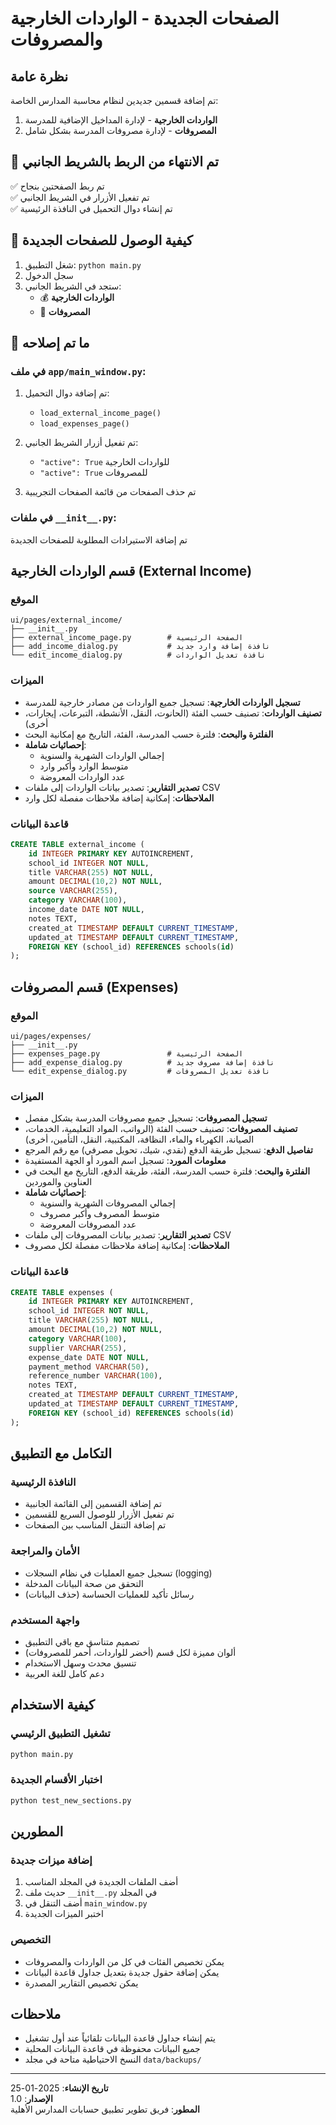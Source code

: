 # الصفحات الجديدة - الواردات الخارجية والمصروفات

## نظرة عامة

تم إضافة قسمين جديدين لنظام محاسبة المدارس الخاصة:

1. **الواردات الخارجية** - لإدارة المداخيل الإضافية للمدرسة
2. **المصروفات** - لإدارة مصروفات المدرسة بشكل شامل

## 🎉 تم الانتهاء من الربط بالشريط الجانبي

✅ تم ربط الصفحتين بنجاح  
✅ تم تفعيل الأزرار في الشريط الجانبي  
✅ تم إنشاء دوال التحميل في النافذة الرئيسية  

## 🚀 كيفية الوصول للصفحات الجديدة

1. شغل التطبيق: `python main.py`
2. سجل الدخول
3. ستجد في الشريط الجانبي:
   - 💰 **الواردات الخارجية**
   - 💸 **المصروفات**

## 🔧 ما تم إصلاحه

### في ملف `app/main_window.py`:
1. تم إضافة دوال التحميل:
   - `load_external_income_page()`
   - `load_expenses_page()`

2. تم تفعيل أزرار الشريط الجانبي:
   - `"active": True` للواردات الخارجية
   - `"active": True` للمصروفات

3. تم حذف الصفحات من قائمة الصفحات التجريبية

### في ملفات `__init__.py`:
تم إضافة الاستيرادات المطلوبة للصفحات الجديدة

## قسم الواردات الخارجية (External Income)

### الموقع
```
ui/pages/external_income/
├── __init__.py
├── external_income_page.py        # الصفحة الرئيسية
├── add_income_dialog.py           # نافذة إضافة وارد جديد
└── edit_income_dialog.py          # نافذة تعديل الواردات
```

### الميزات
- **تسجيل الواردات الخارجية**: تسجيل جميع الواردات من مصادر خارجية للمدرسة
- **تصنيف الواردات**: تصنيف حسب الفئة (الحانوت، النقل، الأنشطة، التبرعات، إيجارات، أخرى)
- **الفلترة والبحث**: فلترة حسب المدرسة، الفئة، التاريخ مع إمكانية البحث
- **إحصائيات شاملة**: 
  - إجمالي الواردات الشهرية والسنوية
  - متوسط الوارد وأكبر وارد
  - عدد الواردات المعروضة
- **تصدير التقارير**: تصدير بيانات الواردات إلى ملفات CSV
- **الملاحظات**: إمكانية إضافة ملاحظات مفصلة لكل وارد

### قاعدة البيانات
```sql
CREATE TABLE external_income (
    id INTEGER PRIMARY KEY AUTOINCREMENT,
    school_id INTEGER NOT NULL,
    title VARCHAR(255) NOT NULL,
    amount DECIMAL(10,2) NOT NULL,
    source VARCHAR(255),
    category VARCHAR(100),
    income_date DATE NOT NULL,
    notes TEXT,
    created_at TIMESTAMP DEFAULT CURRENT_TIMESTAMP,
    updated_at TIMESTAMP DEFAULT CURRENT_TIMESTAMP,
    FOREIGN KEY (school_id) REFERENCES schools(id)
);
```

## قسم المصروفات (Expenses)

### الموقع
```
ui/pages/expenses/
├── __init__.py
├── expenses_page.py               # الصفحة الرئيسية
├── add_expense_dialog.py          # نافذة إضافة مصروف جديد
└── edit_expense_dialog.py         # نافذة تعديل المصروفات
```

### الميزات
- **تسجيل المصروفات**: تسجيل جميع مصروفات المدرسة بشكل مفصل
- **تصنيف المصروفات**: تصنيف حسب الفئة (الرواتب، المواد التعليمية، الخدمات، الصيانة، الكهرباء والماء، النظافة، المكتبية، النقل، التأمين، أخرى)
- **تفاصيل الدفع**: تسجيل طريقة الدفع (نقدي، شيك، تحويل مصرفي) مع رقم المرجع
- **معلومات المورد**: تسجيل اسم المورد أو الجهة المستفيدة
- **الفلترة والبحث**: فلترة حسب المدرسة، الفئة، طريقة الدفع، التاريخ مع البحث في العناوين والموردين
- **إحصائيات شاملة**:
  - إجمالي المصروفات الشهرية والسنوية
  - متوسط المصروف وأكبر مصروف
  - عدد المصروفات المعروضة
- **تصدير التقارير**: تصدير بيانات المصروفات إلى ملفات CSV
- **الملاحظات**: إمكانية إضافة ملاحظات مفصلة لكل مصروف

### قاعدة البيانات
```sql
CREATE TABLE expenses (
    id INTEGER PRIMARY KEY AUTOINCREMENT,
    school_id INTEGER NOT NULL,
    title VARCHAR(255) NOT NULL,
    amount DECIMAL(10,2) NOT NULL,
    category VARCHAR(100),
    supplier VARCHAR(255),
    expense_date DATE NOT NULL,
    payment_method VARCHAR(50),
    reference_number VARCHAR(100),
    notes TEXT,
    created_at TIMESTAMP DEFAULT CURRENT_TIMESTAMP,
    updated_at TIMESTAMP DEFAULT CURRENT_TIMESTAMP,
    FOREIGN KEY (school_id) REFERENCES schools(id)
);
```

## التكامل مع التطبيق

### النافذة الرئيسية
- تم إضافة القسمين إلى القائمة الجانبية
- تم تفعيل الأزرار للوصول السريع للقسمين
- تم إضافة التنقل المناسب بين الصفحات

### الأمان والمراجعة
- تسجيل جميع العمليات في نظام السجلات (logging)
- التحقق من صحة البيانات المدخلة
- رسائل تأكيد للعمليات الحساسة (حذف البيانات)

### واجهة المستخدم
- تصميم متناسق مع باقي التطبيق
- ألوان مميزة لكل قسم (أخضر للواردات، أحمر للمصروفات)
- تنسيق محدث وسهل الاستخدام
- دعم كامل للغة العربية

## كيفية الاستخدام

### تشغيل التطبيق الرئيسي
```bash
python main.py
```

### اختبار الأقسام الجديدة
```bash
python test_new_sections.py
```

## المطورين

### إضافة ميزات جديدة
1. أضف الملفات الجديدة في المجلد المناسب
2. حديث ملف `__init__.py` في المجلد
3. أضف التنقل في `main_window.py`
4. اختبر الميزات الجديدة

### التخصيص
- يمكن تخصيص الفئات في كل من الواردات والمصروفات
- يمكن إضافة حقول جديدة بتعديل جداول قاعدة البيانات
- يمكن تخصيص التقارير المصدرة

## ملاحظات
- يتم إنشاء جداول قاعدة البيانات تلقائياً عند أول تشغيل
- جميع البيانات محفوظة في قاعدة البيانات المحلية
- النسخ الاحتياطية متاحة في مجلد `data/backups/`

---

**تاريخ الإنشاء**: 2025-01-25  
**الإصدار**: 1.0  
**المطور**: فريق تطوير تطبيق حسابات المدارس الأهلية
